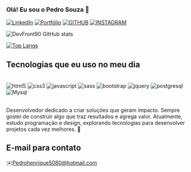 ### Olá! Eu sou o Pedro Souza 👋

[![LinkedIn](    https://img.shields.io/badge/LinkedIn-0077B5?style=for-the-badge&logo=linkedin&logoColor=white)](https://www.linkedin.com/in/pedro-henrique-dias-de-souza-b67586218/)
[![Portfólio](https://img.shields.io/badge/website-000000?style=for-the-badge&logo=About.me&logoColor=white )](https://portfolio-devfront90s-projects.vercel.app/)
[![GITHUB](https://img.shields.io/badge/GitHub-100000?style=for-the-badge&logo=github&logoColor=white)](https://github.com/DevFront90)
[![INSTAGRAM](    https://img.shields.io/badge/Instagram-E4405F?style=for-the-badge&logo=instagram&logoColor=white)](https://www.instagram.com/pedro_sites/)

![DevFront90 GitHub stats](https://github-readme-stats.vercel.app/api?username=DevFront90&show_icons=true&theme=merko)

[![Top Langs](https://github-readme-stats.vercel.app/api/top-langs/?username=anuraghazra&layout=donut-vertical)](https://github.com/anuraghazra/github-readme-stats)

## Tecnologias que eu uso no meu dia

<div style="display:inline_block"><br>
 <img align="center" alt="html5" src="https://img.shields.io/badge/HTML5-E34F26?style=for-the-badge&logo=html5&logoColor=white" />
 <img align="center" alt="css3" src="https://img.shields.io/badge/CSS3-1572B6?style=for-the-badge&logo=css3&logoColor=white" />
 <img align="center" alt="javascript" src="https://img.shields.io/badge/JavaScript-F7DF1E?style=for-the-badge&logo=javascript&logoColor=black" />
 <img align="center" alt="sass" src="https://img.shields.io/badge/Sass-CC6699?style=for-the-badge&logo=sass&logoColor=white" />
 <img align="center" alt="bootstrap" src="https://img.shields.io/badge/Bootstrap-563D7C?style=for-the-badge&logo=bootstrap&logoColor=white" />
 <img align="center" alt="jquery" src="https://img.shields.io/badge/jQuery-0769AD?style=for-the-badge&logo=jquery&logoColor=white" />
 <img align="center" alt="postgresql" src="https://img.shields.io/badge/PostgreSQL-316192?style=for-the-badge&logo=postgresql&logoColor=white" />
 <img align="center" alt="Mysql" src="https://img.shields.io/badge/MySQL-00000F?style=for-the-badge&logo=mysql&logoColor=white" />

</div><br>

Desenvolvedor dedicado a criar soluções que geram impacto. Sempre gostei de construir algo que traz resultados e agrega valor. Atualmente, estudo programação e design, explorando tecnologias para desenvolver projetos cada vez melhores. 🚀

## E-mail para contato

✉️Pedrohenrique5080@hotmail.com 

